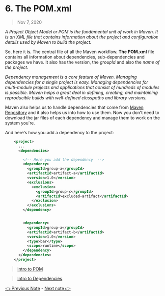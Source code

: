 # 6. The POM.xml

> Nov 7, 2020

*A Project Object Model or POM is the fundamental unit of work in Maven. It is an XML file that contains information about the project and configuration details used by Maven to build the project.*

So, here it is. The central file of all the Maven workflow. **The POM.xml** file contains all information about dependencies, sub-dependencies and packages we have. It also has the version, the *groupId* and also the *name of the project*.

*Dependency management is a core feature of Maven. Managing dependencies for a single project is easy. Managing dependencies for multi-module projects and applications that consist of hundreds of modules is possible. Maven helps a great deal in defining, creating, and maintaining reproducible builds with well-defined classpaths and library versions.*

Maven also helps us to handle dependencies that come from [Maven Repository](https://mvnrepository.com/) and it also helps us into how to use them. Now you don't need to download the jar files of each dependency and manage them to work on the system you're. 

And here's how you add a dependency to the project:

```xml
    <project>
      ...
      <dependencies>

        <!-- Here you add the dependency  -->
        <dependency>
          <groupId>group-a</groupId>
          <artifactId>artifact-a</artifactId>
          <version>1.0</version>
          <exclusions>
            <exclusion>
              <groupId>group-c</groupId>
              <artifactId>excluded-artifact</artifactId>
            </exclusion>
          </exclusions>
        </dependency>


        <dependency>
          <groupId>group-a</groupId>
          <artifactId>artifact-b</artifactId>
          <version>1.0</version>
          <type>bar</type>
          <scope>runtime</scope>
        </dependency>
      </dependencies>
    </project>
```


> [Intro to POM](https://maven.apache.org/guides/introduction/introduction-to-the-pom.html)

> [Intro to Dependencies](https://maven.apache.org/guides/introduction/introduction-to-dependency-mechanism.html)

[👈 Previous Note](/Docs/Phase%201/Miguel/5.%20Compiling%20on%20Maven.md) - [Next note 👉](/Docs/Phase%201/Miguel/6.%20The%20POM.md)